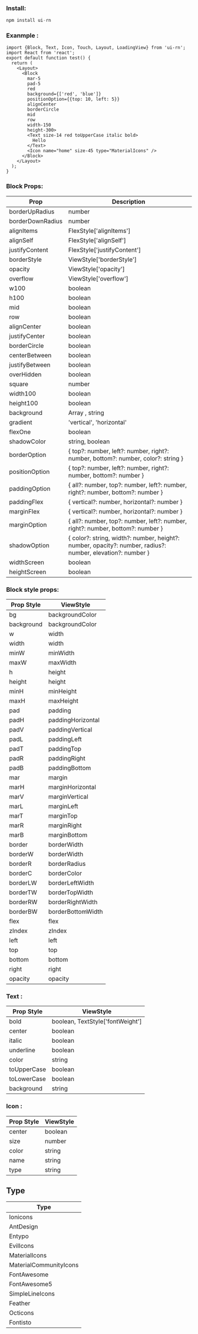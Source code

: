 ### Install:

```js
npm install ui-rn
```

### Exanmple :

```tsx
import {Block, Text, Icon, Touch, Layout, LoadingView} from 'ui-rn';
import React from 'react';
export default function test() {
  return (
    <Layout>
      <Block
        mar-5
        pad-5
        red
        background={['red', 'blue']}
        positionOption={{top: 10, left: 5}}
        alignCenter
        borderCircle
        mid
        row
        width-150
        height-300>
        <Text size-14 red toUpperCase italic bold>
          Hello
        </Text>
        <Icon name="home" size-45 type="MaterialIcons" />
      </Block>
    </Layout>
  );
}
```

### Block Props:

| Prop             | Description                                                                                                |
| ---------------- | ---------------------------------------------------------------------------------------------------------- |
| borderUpRadius   | number                                                                                                     |
| borderDownRadius | number                                                                                                     |
| alignItems       | FlexStyle['alignItems']                                                                                    |
| alignSelf        | FlexStyle['alignSelf']                                                                                     |
| justifyContent   | FlexStyle['justifyContent']                                                                                |
| borderStyle      | ViewStyle['borderStyle']                                                                                   |
| opacity          | ViewStyle['opacity']                                                                                       |
| overflow         | ViewStyle['overflow']                                                                                      |
| w100             | boolean                                                                                                    |
| h100             | boolean                                                                                                    |
| mid              | boolean                                                                                                    |
| row              | boolean                                                                                                    |
| alignCenter      | boolean                                                                                                    |
| justifyCenter    | boolean                                                                                                    |
| borderCircle     | boolean                                                                                                    |
| centerBetween    | boolean                                                                                                    |
| justifyBetween   | boolean                                                                                                    |
| overHidden       | boolean                                                                                                    |
| square           | number                                                                                                     |
| width100         | boolean                                                                                                    |
| height100        | boolean                                                                                                    |
| background       | Array <string> , string                                                                 |
| gradient         | 'vertical', 'horizontal'                                                                                   |
| flexOne          | boolean                                                                                                    |
| shadowColor      | string, boolean                                                                                            |
| borderOption     | { top?: number, left?: number, right?: number, bottom?: number, color?: string }                           |
| positionOption   | { top?: number, left?: number, right?: number, bottom?: number }                                           |
| paddingOption    | { all?: number, top?: number, left?: number, right?: number, bottom?: number }                             |
| paddingFlex      | { vertical?: number, horizontal?: number }                                                                 |
| marginFlex       | { vertical?: number, horizontal?: number }                                                                 |
| marginOption     | { all?: number, top?: number, left?: number, right?: number, bottom?: number }                             |
| shadowOption     | { color?: string, width?: number, height?: number, opacity?: number, radius?: number, elevation?: number } |
| widthScreen      | boolean                                                                                                    |
| heightScreen     | boolean                                                                                                    |

### Block style props:

| Prop Style | ViewStyle         |
| ---------- | ----------------- |
| bg         | backgroundColor   |
| background | backgroundColor   |
| w          | width             |
| width      | width             |
| minW       | minWidth          |
| maxW       | maxWidth          |
| h          | height            |
| height     | height            |
| minH       | minHeight         |
| maxH       | maxHeight         |
| pad        | padding           |
| padH       | paddingHorizontal |
| padV       | paddingVertical   |
| padL       | paddingLeft       |
| padT       | paddingTop        |
| padR       | paddingRight      |
| padB       | paddingBottom     |
| mar        | margin            |
| marH       | marginHorizontal  |
| marV       | marginVertical    |
| marL       | marginLeft        |
| marT       | marginTop         |
| marR       | marginRight       |
| marB       | marginBottom      |
| border     | borderWidth       |
| borderW    | borderWidth       |
| borderR    | borderRadius      |
| borderC    | borderColor       |
| borderLW   | borderLeftWidth   |
| borderTW   | borderTopWidth    |
| borderRW   | borderRightWidth  |
| borderBW   | borderBottomWidth |
| flex       | flex              |
| zIndex     | zIndex            |
| left       | left              |
| top        | top               |
| bottom     | bottom            |
| right      | right             |
| opacity    | opacity           |

### Text :

| Prop Style  | ViewStyle                         |
| ----------- | --------------------------------- |
| bold        | boolean, TextStyle['fontWeight'] |
| center      | boolean                           |
| italic      | boolean                           |
| underline   | boolean                           |
| color       | string                            |
| toUpperCase | boolean                           |
| toLowerCase | boolean                           |
| background  | string                            |

### Icon :

| Prop Style | ViewStyle |
| ---------- | --------- |
| center     | boolean   |
| size       | number    |
| color      | string    |
| name       | string    |
| type       | string    |

## Type
| Type |
| ---------- |
|Ionicons|
|AntDesign|
|Entypo|
|EvilIcons|
|MaterialIcons|
|MaterialCommunityIcons|
|FontAwesome|
|FontAwesome5|
|SimpleLineIcons|
|Feather|
|Octicons|
|Fontisto|
